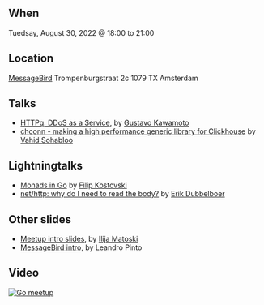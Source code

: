 When
----
Tuedsay, August 30, 2022 @ 18:00 to 21:00

Location
--------
[MessageBird](https://messagebird.com)
Trompenburgstraat 2c
1079 TX Amsterdam

Talks
-----
- [HTTPq: DDoS as a Service](httpq-ddos-as-a-service.pdf), by [Gustavo Kawamoto](https://github.com/gkawamoto)
- [chconn - making a high performance generic library for Clickhouse](https://go-talks.appspot.com/github.com/vahid-sohrabloo/slides/2022/chconn_amsterdam/chconn.slide) by [Vahid Sohabloo](https://github.com/vahid-sohrabloo)



Lightningtalks
--------------
- [Monads in Go](monads-in-go.pdf) by [Filip Kostovski](https://github.com/sirfilip)
- [net/http: why do I need to read the body?](http-read-the-body.pdf) by [Erik Dubbelboer](https://github.com/erikdubbelboer)


Other slides
------------
* [Meetup intro slides](intro-slides.pdf), by [Ilija Matoski](https://github.com/ilijamt)
* [MessageBird intro](intro-slides.pdf), by Leandro Pinto

Video
-----

[![Go meetup](http://img.youtube.com/vi/kYVqJwNhIBs/0.jpg)](https://www.youtube.com/watch?v=kYVqJwNhIBs "Go meetup")

